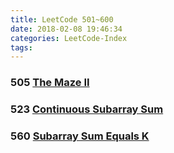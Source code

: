 ```yaml
---
title: LeetCode 501~600
date: 2018-02-08 19:46:34
categories: LeetCode-Index
tags:
---
```


### 505 [The Maze II](http://www.wayne.ink/2018/02/08/LeetCode/0505-The-Maze-II/)

### 523 [Continuous Subarray Sum](http://www.wayne.ink/2018/02/17/LeetCode/0523-Continuous-Subarray-Sum/)

### 560 [Subarray Sum Equals K](http://www.wayne.ink/2018/02/17/LeetCode/0560-Subarray-Sum-Equals-K/)
